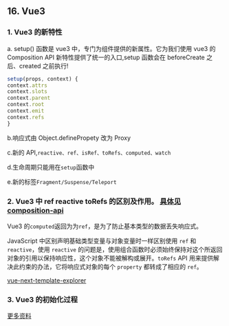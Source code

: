 ## 16. Vue3

### 1. Vue3 的新特性

a. setup() 函数是 vue3 中，专门为组件提供的新属性。它为我们使用 vue3 的 Composition API 新特性提供了统一的入口,setup 函数会在 beforeCreate 之后、created 之前执行!

```js
setup(props, context) {
context.attrs
context.slots
context.parent
context.root
context.emit
context.refs
}

```

b.响应式由 Object.definePropety 改为 Proxy

c.新的 API,`reactive、ref、isRef、toRefs、computed、watch`

d.生命周期只能用在`setup`函数中

e.新的标签`Fragment/Suspense/Teleport`

### 2. Vue3 中 ref reactive toRefs 的区别及作用。 [具体见 composition-api](https://composition-api.vuejs.org/api.html#customref)

Vue3 的`computed`返回为为`ref`，是为了防止基本类型的数据丢失响应式。

JavaScript 中区别声明基础类型变量与对象变量时一样区别使用 `ref` 和 `reactive`，使用 `reactive` 的问题是，使用组合函数时必须始终保持对这个所返回对象的引用以保持响应性，这个对象不能被解构或展开。`toRefs` API 用来提供解决此约束的办法，它将响应式对象的每个 `property` 都转成了相应的 `ref`。

[vue-next-template-explorer](https://vue-next-template-explorer.netlify.app/#%7B%22src%22%3A%22%3Cdiv%3EHello%20World!%3C%2Fdiv%3E%22%2C%22options%22%3A%7B%22mode%22%3A%22module%22%2C%22prefixIdentifiers%22%3Afalse%2C%22optimizeImports%22%3Afalse%2C%22hoistStatic%22%3Afalse%2C%22cacheHandlers%22%3Afalse%2C%22scopeId%22%3Anull%2C%22ssrCssVars%22%3A%22%7B%20color%20%7D%22%2C%22bindingMetadata%22%3A%7B%22TestComponent%22%3A%22setup%22%2C%22foo%22%3A%22setup%22%2C%22bar%22%3A%22props%22%7D%2C%22optimizeBindings%22%3Afalse%7D%7D)

### 3. Vue3 的初始化过程

[更多资料](https://www.yuque.com/woniuppp/vue3)

<img :src="$withBase('/assets/vue3-init.jpg')">
